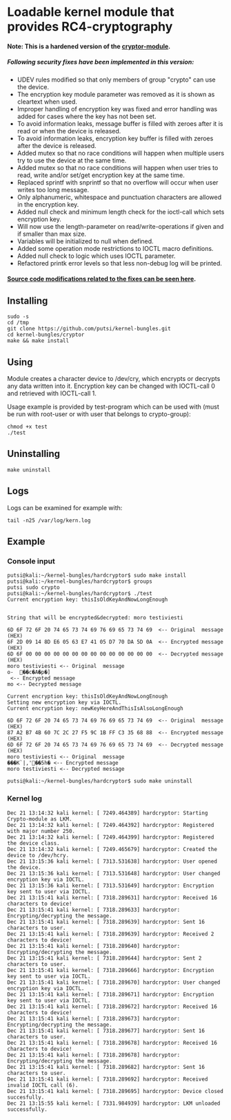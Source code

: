 # Loadable kernel module that provides RC4-cryptography

#### Note: This is a hardened version of the [cryptor-module](https://github.com/putsi/kernel-bungles/tree/master/cryptor).

##### Following security fixes have been implemented in this version:
 * UDEV rules modified so that only members of group "crypto" can use the device.
 * The encryption key module parameter was removed as it is shown as cleartext when used.
 * Improper handling of encryption key was fixed and error handling was added for cases where the key has not been set.
 * To avoid information leaks, message buffer is filled with zeroes after it is read or when the device is released.
 * To avoid information leaks, encryption key buffer is filled with zeroes after the device is released.
 * Added mutex so that no race conditions will happen when multiple users try to use the device at the same time.
 * Added mutex so that no race conditions will happen when user tries to read, write and/or set/get encryption key at the same time.
 * Replaced sprintf with snprintf so that no overflow will occur when user writes too long message.
 * Only alphanumeric, whitespace and punctuation characters are allowed in the encryption key.
 * Added null check and minimum length check for the ioctl-call which sets encryption key. 
 * Will now use the length-parameter on read/write-operations if given and if smaller than max size.
 * Variables will be initialized to null when defined.
 * Added some operation mode restrictions to IOCTL macro definitions.
 * Added null check to logic which uses IOCTL parameter.
 * Refactored printk error levels so that less non-debug log will be printed.

#### [Source code modifications related to the fixes can be seen here](https://github.com/putsi/kernel-bungles/compare/29421c2fb418d9761c200f15f0e9f94d8902d85f...master).

## Installing
```
sudo -s
cd /tmp
git clone https://github.com/putsi/kernel-bungles.git
cd kernel-bungles/cryptor
make && make install
```

## Using
Module creates a character device to /dev/cry, which encrypts or decrypts any data written into it.
Encryption key can be changed with IOCTL-call 0 and retrieved with IOCTL-call 1.

Usage example is provided by test-program which can be used with (must be run with root-user or with user that belongs to crypto-group):
```
chmod +x test
./test
```

## Uninstalling
```
make uninstall
```

## Logs
Logs can be examined for example with:
```
tail -n25 /var/log/kern.log
```

## Example
### Console input
```
putsi@kali:~/kernel-bungles/hardcryptor$ sudo make install
putsi@kali:~/kernel-bungles/hardcryptor$ groups
putsi sudo crypto
putsi@kali:~/kernel-bungles/hardcryptor$ ./test
Current encryption key: thisIsOldKeyAndNowLongEnough


String that will be encrypted&decrypted: moro testiviesti

6D 6F 72 6F 20 74 65 73 74 69 76 69 65 73 74 69  <-- Original  message (HEX)
6F 2D 09 14 8D E6 05 63 E7 41 05 D7 70 DA 5D 0A  <-- Encrypted message (HEX)
6D 6F 00 00 00 00 00 00 00 00 00 00 00 00 00 00  <-- Decrypted message (HEX)
moro testiviesti <-- Original  message
o-	��c�A�p�]
 <-- Encrypted message
mo <-- Decrypted message

Current encryption key: thisIsOldKeyAndNowLongEnough
Setting new encryption key via IOCTL.
Current encryption key: newKeyHereAndThisIsAlsoLongEnough

6D 6F 72 6F 20 74 65 73 74 69 76 69 65 73 74 69  <-- Original  message (HEX)
87 A2 B7 4B 60 7C 2C 27 F5 9C 1B FF C3 35 68 88  <-- Encrypted message (HEX)
6D 6F 72 6F 20 74 65 73 74 69 76 69 65 73 74 69  <-- Decrypted message (HEX)
moro testiviesti <-- Original  message
���K`|,'��5h� <-- Encrypted message
moro testiviesti <-- Decrypted message

putsi@kali:~/kernel-bungles/hardcryptor$ sudo make uninstall
```
### Kernel log
```
Dec 21 13:14:32 kali kernel: [ 7249.464389] hardcryptor: Starting Crypto-module as LKM.
Dec 21 13:14:32 kali kernel: [ 7249.464392] hardcryptor: Registered with major number 250.
Dec 21 13:14:32 kali kernel: [ 7249.464399] hardcryptor: Registered the device class.
Dec 21 13:14:32 kali kernel: [ 7249.465679] hardcryptor: Created the device to /dev/hcry.
Dec 21 13:15:36 kali kernel: [ 7313.531638] hardcryptor: User opened the device.
Dec 21 13:15:36 kali kernel: [ 7313.531648] hardcryptor: User changed encryption key via IOCTL.
Dec 21 13:15:36 kali kernel: [ 7313.531649] hardcryptor: Encryption key sent to user via IOCTL.
Dec 21 13:15:41 kali kernel: [ 7318.289631] hardcryptor: Received 16 characters to device!
Dec 21 13:15:41 kali kernel: [ 7318.289633] hardcryptor: Encrypting/decrypting the message.
Dec 21 13:15:41 kali kernel: [ 7318.289639] hardcryptor: Sent 16 characters to user.
Dec 21 13:15:41 kali kernel: [ 7318.289639] hardcryptor: Received 2 characters to device!
Dec 21 13:15:41 kali kernel: [ 7318.289640] hardcryptor: Encrypting/decrypting the message.
Dec 21 13:15:41 kali kernel: [ 7318.289644] hardcryptor: Sent 2 characters to user.
Dec 21 13:15:41 kali kernel: [ 7318.289666] hardcryptor: Encryption key sent to user via IOCTL.
Dec 21 13:15:41 kali kernel: [ 7318.289670] hardcryptor: User changed encryption key via IOCTL.
Dec 21 13:15:41 kali kernel: [ 7318.289671] hardcryptor: Encryption key sent to user via IOCTL.
Dec 21 13:15:41 kali kernel: [ 7318.289672] hardcryptor: Received 16 characters to device!
Dec 21 13:15:41 kali kernel: [ 7318.289673] hardcryptor: Encrypting/decrypting the message.
Dec 21 13:15:41 kali kernel: [ 7318.289677] hardcryptor: Sent 16 characters to user.
Dec 21 13:15:41 kali kernel: [ 7318.289678] hardcryptor: Received 16 characters to device!
Dec 21 13:15:41 kali kernel: [ 7318.289678] hardcryptor: Encrypting/decrypting the message.
Dec 21 13:15:41 kali kernel: [ 7318.289682] hardcryptor: Sent 16 characters to user.
Dec 21 13:15:41 kali kernel: [ 7318.289692] hardcryptor: Received invalid IOCTL call (6).
Dec 21 13:15:41 kali kernel: [ 7318.289695] hardcryptor: Device closed succesfully.
Dec 21 13:15:55 kali kernel: [ 7331.984939] hardcryptor: LKM unloaded successfully.

```
